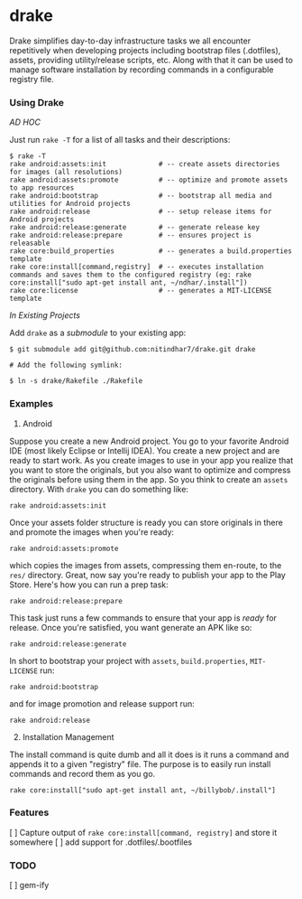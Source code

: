 drake
=============================

Drake simplifies day-to-day infrastructure tasks we all encounter repetitively when developing projects including bootstrap files (.dotfiles), assets, providing utility/release scripts, etc. Along with that it can be used to manage software installation by recording commands in a configurable registry file.

### Using Drake

*AD HOC*

Just run `rake -T` for a list of all tasks and their descriptions:

    $ rake -T
	rake android:assets:init             # -- create assets directories for images (all resolutions)
	rake android:assets:promote          # -- optimize and promote assets to app resources
	rake android:bootstrap               # -- bootstrap all media and utilities for Android projects
	rake android:release                 # -- setup release items for Android projects
	rake android:release:generate        # -- generate release key
	rake android:release:prepare         # -- ensures project is releasable
	rake core:build_properties           # -- generates a build.properties template
	rake core:install[command,registry]  # -- executes installation commands and saves them to the configured registry (eg: rake core:install["sudo apt-get install ant, ~/ndhar/.install"])
	rake core:license                    # -- generates a MIT-LICENSE template

*In Existing Projects*

Add `drake` as a _submodule_ to your existing app:

    $ git submodule add git@github.com:nitindhar7/drake.git drake

    # Add the following symlink:

    $ ln -s drake/Rakefile ./Rakefile

### Examples

1. Android

Suppose you create a new Android project. You go to your favorite Android IDE (most likely Eclipse or Intellij IDEA). You create a new project and are ready to start work. As you create images to use in your app you realize that you want to store the originals, but you also want to optimize and compress the originals before using them in the app. So you think to create an `assets` directory. With `drake` you can do something like:

    rake android:assets:init

Once your assets folder structure is ready you can store originals in there and promote the images when you're ready:

    rake android:assets:promote

which copies the images from assets, compressing them en-route, to the `res/` directory. Great, now say you're ready to publish your app to the Play Store. Here's how you can run a prep task:

    rake android:release:prepare

This task just runs a few commands to ensure that your app is *ready* for release. Once you're satisfied, you want generate an APK like so:

    rake android:release:generate

In short to bootstrap your project with `assets`, `build.properties`, `MIT-LICENSE` run:

    rake android:bootstrap

and for image promotion and release support run:

    rake android:release

2. Installation Management

The install command is quite dumb and all it does is it runs a command and appends it to a given "registry" file. The purpose is to easily run install commands and record them as you go.

    rake core:install["sudo apt-get install ant, ~/billybob/.install"]

### Features

[ ] Capture output of `rake core:install[command, registry]` and store it somewhere
[ ] add support for .dotfiles/.bootfiles

### TODO

[ ] gem-ify